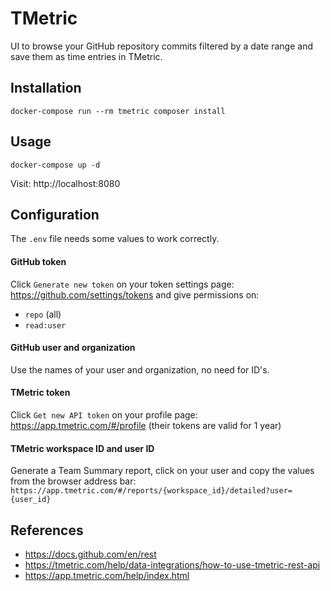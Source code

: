 # TMetric

UI to browse your GitHub repository commits filtered by a date range and save them as time entries in TMetric.

## Installation

```shell
docker-compose run --rm tmetric composer install
```

## Usage

```shell
docker-compose up -d
```

Visit: http://localhost:8080

## Configuration

The `.env` file needs some values to work correctly.

#### GitHub token

Click `Generate new token` on your token settings page: https://github.com/settings/tokens and give permissions on:
- `repo` (all)
- `read:user`

#### GitHub user and organization

Use the names of your user and organization, no need for ID's.

#### TMetric token

Click `Get new API token` on your profile page: https://app.tmetric.com/#/profile (their tokens are valid for 1 year)

#### TMetric workspace ID and user ID

Generate a Team Summary report, click on your user and copy the values from the browser address bar:
`https://app.tmetric.com/#/reports/{workspace_id}/detailed?user={user_id}`

## References

- https://docs.github.com/en/rest
- https://tmetric.com/help/data-integrations/how-to-use-tmetric-rest-api
- https://app.tmetric.com/help/index.html
